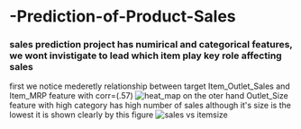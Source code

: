 # -Prediction-of-Product-Sales
### sales prediction project has numirical and categorical features, we wont invistigate to lead which item play key role affecting sales 
first we notice mederetly relationship between target Item_Outlet_Sales and Item_MRP feature with corr=(.57)
![heat_map](https://github.com/saja30/-Prediction-of-Product-Sales-/assets/169602560/a86eadbf-eb5b-41bb-8540-7e2ba0eaa7a0)
on the oter hand Outlet_Size feature with high category has high number of sales although it's size is the lowest it is shown clearly by this figure
![sales vs itemsize](https://github.com/saja30/-Prediction-of-Product-Sales-/assets/169602560/970ed1a8-8c1e-4bd1-b1b5-5d6c47b27232)

